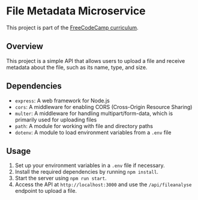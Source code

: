 # File Metadata Microservice

This project is part of the [FreeCodeCamp curriculum](https://www.freecodecamp.org/learn/back-end-development-and-apis/back-end-development-and-apis-projects/file-metadata-microservice).

## Overview
This project is a simple API that allows users to upload a file and receive metadata about the file, such as its name, type, and size.

## Dependencies
- `express`: A web framework for Node.js
- `cors`: A middleware for enabling CORS (Cross-Origin Resource Sharing)
- `multer`: A middleware for handling multipart/form-data, which is primarily used for uploading files
- `path`: A module for working with file and directory paths
- `dotenv`: A module to load environment variables from a `.env` file

## Usage
1. Set up your environment variables in a `.env` file if necessary.
2. Install the required dependencies by running `npm install`.
3. Start the server using `npm run start`.
4. Access the API at `http://localhost:3000` and use the `/api/fileanalyse` endpoint to upload a file.

